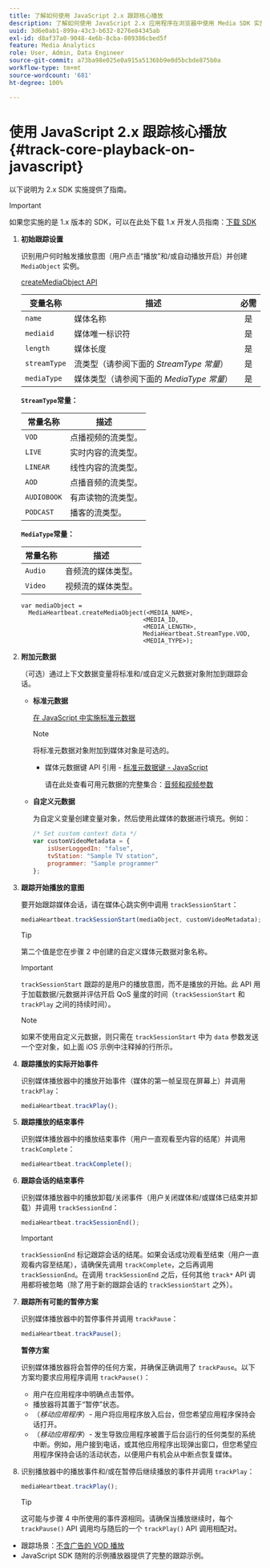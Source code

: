 ```yaml
---
title: 了解如何使用 JavaScript 2.x 跟踪核心播放
description: 了解如何使用 JavaScript 2.x 应用程序在浏览器中使用 Media SDK 实施核心跟踪。
uuid: 3d6e0ab1-899a-43c3-b632-8276e84345ab
exl-id: d8af37a0-9048-4e6b-8cba-809386cbed5f
feature: Media Analytics
role: User, Admin, Data Engineer
source-git-commit: a73ba98e025e0a915a5136bb9e0d5bcbde875b0a
workflow-type: tm+mt
source-wordcount: '681'
ht-degree: 100%

---
```


# 使用 JavaScript 2.x 跟踪核心播放{#track-core-playback-on-javascript}

以下说明为 2.x SDK 实施提供了指南。

>[!IMPORTANT]
>如果您实施的是 1.x 版本的 SDK，可以在此处下载 1.x 开发人员指南：[下载 SDK](/help/getting-started/download-sdks.md)

1. **初始跟踪设置**

   识别用户何时触发播放意图（用户点击“播放”和/或自动播放开启）并创建 `MediaObject` 实例。

   [createMediaObject API](https://adobe-marketing-cloud.github.io/media-sdks/reference/javascript/MediaHeartbeat.html#.createMediaObject)

   | 变量名称 | 描述 | 必需 |
   | --- | --- | :---: |
   | `name` | 媒体名称 | 是 |
   | `mediaid` | 媒体唯一标识符 | 是 |
   | `length` | 媒体长度 | 是 |
   | `streamType` | 流类型（请参阅下面的 _StreamType 常量_） | 是 |
   | `mediaType` | 媒体类型（请参阅下面的 _MediaType 常量_） | 是 |

   **`StreamType`常量：**

   | 常量名称 | 描述   |
   |---|---|
   | `VOD` | 点播视频的流类型。 |
   | `LIVE` | 实时内容的流类型。 |
   | `LINEAR` | 线性内容的流类型。 |
   | `AOD` | 点播音频的流类型。 |
   | `AUDIOBOOK` | 有声读物的流类型。 |
   | `PODCAST` | 播客的流类型。 |

   **`MediaType`常量：**

   | 常量名称 | 描述 |
   |---|---|
   | `Audio` | 音频流的媒体类型。 |
   | `Video` | 视频流的媒体类型。 |

   ```
   var mediaObject =  
     MediaHeartbeat.createMediaObject(<MEDIA_NAME>,  
                                     <MEDIA_ID,  
                                     <MEDIA_LENGTH>,
                                     MediaHeartbeat.StreamType.VOD,
                                     <MEDIA_TYPE>);
   ```

1. **附加元数据**

   （可选）通过上下文数据变量将标准和/或自定义元数据对象附加到跟踪会话。

   * **标准元数据**

     [在 JavaScript 中实施标准元数据](/help/use-cases/track-av-playback/impl-std-metadata/impl-std-md-js/impl-std-metadata-js.md)

     >[!NOTE]
     >
     >将标准元数据对象附加到媒体对象是可选的。

      * 媒体元数据键 API 引用 - [标准元数据键 - JavaScript](https://adobe-marketing-cloud.github.io/media-sdks/reference/javascript)

        请在此处查看可用元数据的完整集合：[音频和视频参数](/help/implementation/variables/audio-video-parameters.md)

   * **自定义元数据**

     为自定义变量创建变量对象，然后使用此媒体的数据进行填充。例如：

     ```js
     /* Set custom context data */
     var customVideoMetadata = {
         isUserLoggedIn: "false",
         tvStation: "Sample TV station",
         programmer: "Sample programmer"
     };
     ```

1. **跟踪开始播放的意图**

   要开始跟踪媒体会话，请在媒体心跳实例中调用 `trackSessionStart`：

   ```js
   mediaHeartbeat.trackSessionStart(mediaObject, customVideoMetadata);
   ```

   >[!TIP]
   >
   >第二个值是您在步骤 2 中创建的自定义媒体元数据对象名称。

   >[!IMPORTANT]
   >
   >`trackSessionStart` 跟踪的是用户的播放意图，而不是播放的开始。此 API 用于加载数据/元数据并评估开启 QoS 量度的时间（`trackSessionStart` 和 `trackPlay` 之间的持续时间）。

   >[!NOTE]
   >
   >如果不使用自定义元数据，则只需在 `trackSessionStart` 中为 `data` 参数发送一个空对象，如上面 iOS 示例中注释掉的行所示。

1. **跟踪播放的实际开始事件**

   识别媒体播放器中的播放开始事件（媒体的第一帧呈现在屏幕上）并调用 `trackPlay`：

   ```js
   mediaHeartbeat.trackPlay();
   ```

1. **跟踪播放的结束事件**

   识别媒体播放器中的播放结束事件（用户一直观看至内容的结尾）并调用 `trackComplete`：

   ```js
   mediaHeartbeat.trackComplete();
   ```

1. **跟踪会话的结束事件**

   识别媒体播放器中的播放卸载/关闭事件（用户关闭媒体和/或媒体已结束并卸载）并调用 `trackSessionEnd`：

   ```js
   mediaHeartbeat.trackSessionEnd();
   ```

   >[!IMPORTANT]
   >
   >`trackSessionEnd` 标记跟踪会话的结尾。如果会话成功观看至结束（用户一直观看内容至结尾），请确保先调用 `trackComplete`，之后再调用 `trackSessionEnd`。在调用 `trackSessionEnd` 之后，任何其他 `track*` API 调用都将被忽略（除了用于新的跟踪会话的 `trackSessionStart` 之外）。

1. **跟踪所有可能的暂停方案**

   识别媒体播放器中的暂停事件并调用 `trackPause`：

   ```js
   mediaHeartbeat.trackPause();
   ```

   **暂停方案**

   识别媒体播放器将会暂停的任何方案，并确保正确调用了 `trackPause`。以下方案均要求应用程序调用 `trackPause()`：

   * 用户在应用程序中明确点击暂停。
   * 播放器将其置于“暂停”状态。
   * （*移动应用程序*）- 用户将应用程序放入后台，但您希望应用程序保持会话打开。
   * （*移动应用程序*）- 发生导致应用程序被置于后台运行的任何类型的系统中断。例如，用户接到电话，或其他应用程序出现弹出窗口，但您希望应用程序保持会话的活动状态，以便用户有机会从中断点恢复媒体。

1. 识别播放器中的播放事件和/或在暂停后继续播放的事件并调用 `trackPlay`：

   ```js
   mediaHeartbeat.trackPlay();
   ```

   >[!TIP]
   >
   >这可能与步骤 4 中所使用的事件源相同。请确保当播放继续时，每个 `trackPause()` API 调用均与随后的一个 `trackPlay()` API 调用相配对。

* 跟踪场景：[不含广告的 VOD 播放](/help/use-cases/tracking-scenarios/vod-no-intrs-details.md)
* JavaScript SDK 随附的示例播放器提供了完整的跟踪示例。
